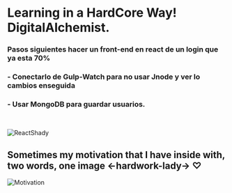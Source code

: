 # Learning in a HardCore Way! DigitalAlchemist.

### Pasos siguientes hacer un front-end en react de un login que ya esta 70%
### - Conectarlo de Gulp-Watch para no usar Jnode y ver lo cambios enseguida
### - Usar MongoDB para guardar usuarios.

<br>



![ReactShady](https://i.imgur.com/KAGGzDs.png)

## Sometimes my motivation that I have inside with, two words, one image <-hardwork-lady-> ♡ 

![Motivation](https://i.imgur.com/16wpVNv.jpg)
